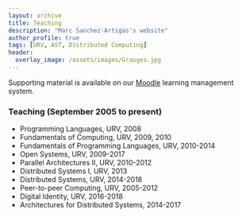 ```yaml
---
layout: archive
title: Teaching
description: "Marc Sanchez-Artigas's website"
author_profile: true
tags: [URV, AST, Distributed Computing]
header:
  overlay_image: /assets/images/Grauges.jpg
---
```


<style>
  .archive p {
     font-size: 16px;
   }
</style>


Supporting material is available on our [Moodle](https://moodle.urv.cat/moodle/?lang=en) learning management system. 

### Teaching (September 2005 to present)


* Programming Languages, URV, 2008
* Fundamentals of Computing, URV, 2009, 2010
* Fundamentals of Programming Languages, URV, 2010-2014
* Open Systems, URV, 2009-2017
* Parallel Architectures II, URV, 2010-2012
* Distributed Systems I, URV, 2013
* Distributed Systems, URV, 2014-2018
* Peer-to-peer Computing, URV, 2005-2012
* Digital Identity, URV, 2016-2018
* Architectures for Distributed Systems, 2014-2017

